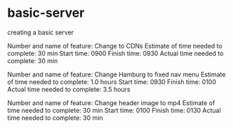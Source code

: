 # basic-server
creating a basic server


Number and name of feature: Change to CDNs
Estimate of time needed to complete: 30 min
Start time: 0900
Finish time: 0930
Actual time needed to complete: 30 min

Number and name of feature: Change Hamburg to fixed nav menu
Estimate of time needed to complete: 1.0 hours
Start time: 0930
Finish time: 0100
Actual time needed to complete: 3.5 hours

Number and name of feature: Change header image to mp4
Estimate of time needed to complete: 30 min
Start time: 0100
Finish time: 0130
Actual time needed to complete: 30 min
